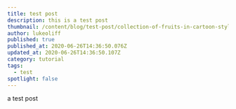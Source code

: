 ```yaml
---
title: test post
description: this is a test post
thumbnail: /content/blog/test-post/collection-of-fruits-in-cartoon-style-vector-18450758.jpg
author: lukeoliff
published: true
published_at: 2020-06-26T14:36:50.076Z
updated_at: 2020-06-26T14:36:50.107Z
category: tutorial
tags:
  - test
spotlight: false
---
```

a test post